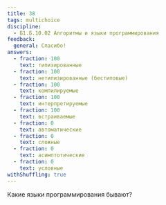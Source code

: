 ```yaml
---
title: 38
tags: multichoice
discipline:
  - Б1.Б.10.02 Алгоритмы и языки программирования
feedback:
  general: Спасибо!
answers:
  - fraction: 100
    text: типизированные
  - fraction: 100
    text: нетипизированные (бестиповые)
  - fraction: 100
    text: компилируемые
  - fraction: 100
    text: интерпретируемые
  - fraction: 100
    text: встраиваемые
  - fraction: 0
    text: автоматические
  - fraction: 0
    text: сложные
  - fraction: 0
    text: асимптотические
  - fraction: 0
    text: условные
withShuffling: true
---
```


Какие языки программирования бывают?